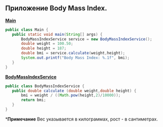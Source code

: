 ## **Приложение Body Mass Index.**
 
 **[Main](https://github.com/maxim-valov/Body_Mass_Index/blob/master/src/Main.java)**

 ```java
 public class Main {
    public static void main(String[] args) {
        BodyMassIndexService service = new BodyMassIndexService();
        double weight = 100.50;
        double height = 187;
        double bmi = service.calculate(weight,height);
        System.out.printf("Body Mass Index: %.1f", bmi);
    }
}
 ```

 **[BodyMassIndexService](https://github.com/maxim-valov/Body_Mass_Index/blob/master/src/BodyMassIndexService.java)**

 ```java
 public class BodyMassIndexService {
    public double calculate (double weight,double height) {
        bmi = weight / ((Math.pow(height,2)/10000));
        return bmi;
    }
}
 ```
 ***Примечание** Вес указывается в килограммах, рост - в сантиметрах.

